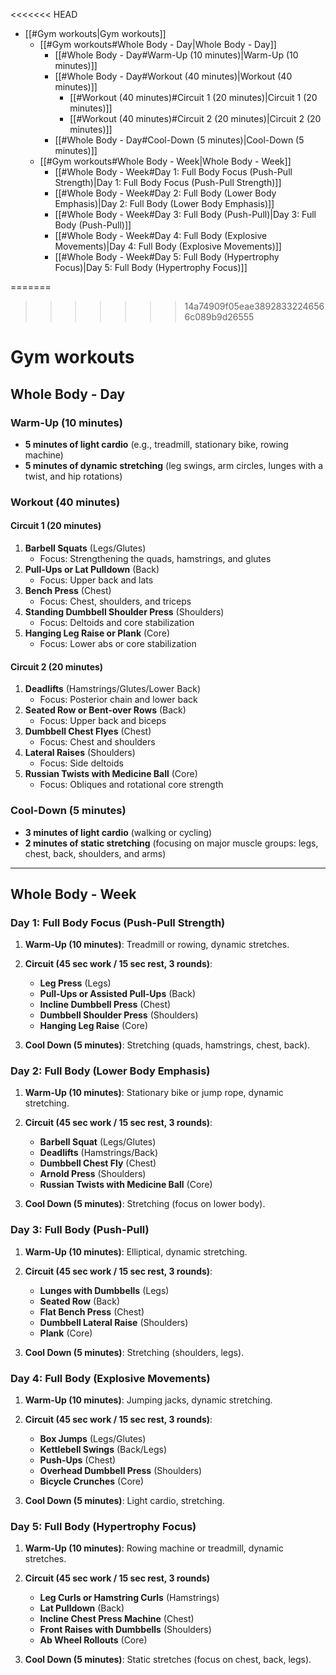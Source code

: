 <<<<<<< HEAD
- [[#Gym workouts|Gym workouts]]
	- [[#Gym workouts#Whole Body - Day|Whole Body - Day]]
		- [[#Whole Body - Day#Warm-Up (10 minutes)|Warm-Up (10 minutes)]]
		- [[#Whole Body - Day#Workout (40 minutes)|Workout (40 minutes)]]
			- [[#Workout (40 minutes)#Circuit 1 (20 minutes)|Circuit 1 (20 minutes)]]
			- [[#Workout (40 minutes)#Circuit 2 (20 minutes)|Circuit 2 (20 minutes)]]
		- [[#Whole Body - Day#Cool-Down (5 minutes)|Cool-Down (5 minutes)]]
	- [[#Gym workouts#Whole Body - Week|Whole Body - Week]]
		- [[#Whole Body - Week#Day 1: Full Body Focus (Push-Pull Strength)|Day 1: Full Body Focus (Push-Pull Strength)]]
		- [[#Whole Body - Week#Day 2: Full Body (Lower Body Emphasis)|Day 2: Full Body (Lower Body Emphasis)]]
		- [[#Whole Body - Week#Day 3: Full Body (Push-Pull)|Day 3: Full Body (Push-Pull)]]
		- [[#Whole Body - Week#Day 4: Full Body (Explosive Movements)|Day 4: Full Body (Explosive Movements)]]
		- [[#Whole Body - Week#Day 5: Full Body (Hypertrophy Focus)|Day 5: Full Body (Hypertrophy Focus)]]

=======
>>>>>>> 14a74909f05eae38928332246566c089b9d26555
# Gym workouts 

## Whole Body - Day 
### Warm-Up (10 minutes)
- **5 minutes of light cardio** (e.g., treadmill, stationary bike, rowing machine)
- **5 minutes of dynamic stretching** (leg swings, arm circles, lunges with a twist, and hip rotations)
### Workout (40 minutes)

#### Circuit 1 (20 minutes)
1. **Barbell Squats** (Legs/Glutes)
    - Focus: Strengthening the quads, hamstrings, and glutes
2. **Pull-Ups or Lat Pulldown** (Back)
    - Focus: Upper back and lats
3. **Bench Press** (Chest)
    - Focus: Chest, shoulders, and triceps
4. **Standing Dumbbell Shoulder Press** (Shoulders)
    - Focus: Deltoids and core stabilization
5. **Hanging Leg Raise or Plank** (Core)
    - Focus: Lower abs or core stabilization

#### Circuit 2 (20 minutes)
1. **Deadlifts** (Hamstrings/Glutes/Lower Back)
    - Focus: Posterior chain and lower back
2. **Seated Row or Bent-over Rows** (Back)
    - Focus: Upper back and biceps
3. **Dumbbell Chest Flyes** (Chest)
    - Focus: Chest and shoulders
4. **Lateral Raises** (Shoulders)
    - Focus: Side deltoids
5. **Russian Twists with Medicine Ball** (Core)
    - Focus: Obliques and rotational core strength
### Cool-Down (5 minutes)

- **3 minutes of light cardio** (walking or cycling)
- **2 minutes of static stretching** (focusing on major muscle groups: legs, chest, back, shoulders, and arms)

---

## Whole Body - Week

### Day 1: Full Body Focus (Push-Pull Strength)

1. **Warm-Up (10 minutes)**: Treadmill or rowing, dynamic stretches.
    
2. **Circuit (45 sec work / 15 sec rest, 3 rounds)**:
    - **Leg Press** (Legs)
    - **Pull-Ups or Assisted Pull-Ups** (Back)
    - **Incline Dumbbell Press** (Chest)
    - **Dumbbell Shoulder Press** (Shoulders)
    - **Hanging Leg Raise** (Core)

3. **Cool Down (5 minutes)**: Stretching (quads, hamstrings, chest, back).
    
### Day 2: Full Body (Lower Body Emphasis)

1. **Warm-Up (10 minutes)**: Stationary bike or jump rope, dynamic stretching.
    
2. **Circuit (45 sec work / 15 sec rest, 3 rounds)**:
    - **Barbell Squat** (Legs/Glutes)
    - **Deadlifts** (Hamstrings/Back)
    - **Dumbbell Chest Fly** (Chest)
    - **Arnold Press** (Shoulders)
    - **Russian Twists with Medicine Ball** (Core)
    
3. **Cool Down (5 minutes)**: Stretching (focus on lower body).
    
### Day 3: Full Body (Push-Pull)

1. **Warm-Up (10 minutes)**: Elliptical, dynamic stretching.
    
2. **Circuit (45 sec work / 15 sec rest, 3 rounds)**:
    - **Lunges with Dumbbells** (Legs)
    - **Seated Row** (Back)
    - **Flat Bench Press** (Chest)
    - **Dumbbell Lateral Raise** (Shoulders)
    - **Plank** (Core)

3. **Cool Down (5 minutes)**: Stretching (shoulders, legs).
    
### Day 4: Full Body (Explosive Movements)

1. **Warm-Up (10 minutes)**: Jumping jacks, dynamic stretching.
    
2. **Circuit (45 sec work / 15 sec rest, 3 rounds)**:
    - **Box Jumps** (Legs/Glutes)
    - **Kettlebell Swings** (Back/Legs)
    - **Push-Ups** (Chest)
    - **Overhead Dumbbell Press** (Shoulders)
    - **Bicycle Crunches** (Core)

3. **Cool Down (5 minutes)**: Light cardio, stretching.
    
### Day 5: Full Body (Hypertrophy Focus)

1. **Warm-Up (10 minutes)**: Rowing machine or treadmill, dynamic stretches.
    
2. **Circuit (45 sec work / 15 sec rest, 3 rounds)**
    - **Leg Curls or Hamstring Curls** (Hamstrings)
    - **Lat Pulldown** (Back)
    - **Incline Chest Press Machine** (Chest)
    - **Front Raises with Dumbbells** (Shoulders)
    - **Ab Wheel Rollouts** (Core)

3. **Cool Down (5 minutes)**: Static stretches (focus on chest, back, legs).